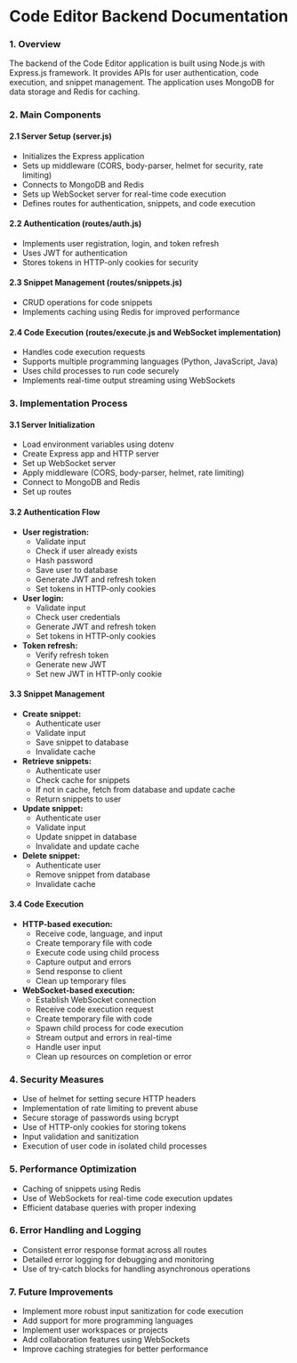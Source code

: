 **Code Editor Backend Documentation**
=====================================

### 1. Overview

The backend of the Code Editor application is built using Node.js with Express.js framework. It provides APIs for user authentication, code execution, and snippet management. The application uses MongoDB for data storage and Redis for caching.

### 2. Main Components

#### 2.1 Server Setup (server.js)

* Initializes the Express application
* Sets up middleware (CORS, body-parser, helmet for security, rate limiting)
* Connects to MongoDB and Redis
* Sets up WebSocket server for real-time code execution
* Defines routes for authentication, snippets, and code execution

#### 2.2 Authentication (routes/auth.js)

* Implements user registration, login, and token refresh
* Uses JWT for authentication
* Stores tokens in HTTP-only cookies for security

#### 2.3 Snippet Management (routes/snippets.js)

* CRUD operations for code snippets
* Implements caching using Redis for improved performance

#### 2.4 Code Execution (routes/execute.js and WebSocket implementation)

* Handles code execution requests
* Supports multiple programming languages (Python, JavaScript, Java)
* Uses child processes to run code securely
* Implements real-time output streaming using WebSockets

### 3. Implementation Process

#### 3.1 Server Initialization

* Load environment variables using dotenv
* Create Express app and HTTP server
* Set up WebSocket server
* Apply middleware (CORS, body-parser, helmet, rate limiting)
* Connect to MongoDB and Redis
* Set up routes

#### 3.2 Authentication Flow

* **User registration:**
	+ Validate input
	+ Check if user already exists
	+ Hash password
	+ Save user to database
	+ Generate JWT and refresh token
	+ Set tokens in HTTP-only cookies
* **User login:**
	+ Validate input
	+ Check user credentials
	+ Generate JWT and refresh token
	+ Set tokens in HTTP-only cookies
* **Token refresh:**
	+ Verify refresh token
	+ Generate new JWT
	+ Set new JWT in HTTP-only cookie

#### 3.3 Snippet Management

* **Create snippet:**
	+ Authenticate user
	+ Validate input
	+ Save snippet to database
	+ Invalidate cache
* **Retrieve snippets:**
	+ Authenticate user
	+ Check cache for snippets
	+ If not in cache, fetch from database and update cache
	+ Return snippets to user
* **Update snippet:**
	+ Authenticate user
	+ Validate input
	+ Update snippet in database
	+ Invalidate and update cache
* **Delete snippet:**
	+ Authenticate user
	+ Remove snippet from database
	+ Invalidate cache

#### 3.4 Code Execution

* **HTTP-based execution:**
	+ Receive code, language, and input
	+ Create temporary file with code
	+ Execute code using child process
	+ Capture output and errors
	+ Send response to client
	+ Clean up temporary files
* **WebSocket-based execution:**
	+ Establish WebSocket connection
	+ Receive code execution request
	+ Create temporary file with code
	+ Spawn child process for code execution
	+ Stream output and errors in real-time
	+ Handle user input
	+ Clean up resources on completion or error

### 4. Security Measures

* Use of helmet for setting secure HTTP headers
* Implementation of rate limiting to prevent abuse
* Secure storage of passwords using bcrypt
* Use of HTTP-only cookies for storing tokens
* Input validation and sanitization
* Execution of user code in isolated child processes

### 5. Performance Optimization

* Caching of snippets using Redis
* Use of WebSockets for real-time code execution updates
* Efficient database queries with proper indexing

### 6. Error Handling and Logging

* Consistent error response format across all routes
* Detailed error logging for debugging and monitoring
* Use of try-catch blocks for handling asynchronous operations

### 7. Future Improvements

* Implement more robust input sanitization for code execution
* Add support for more programming languages
* Implement user workspaces or projects
* Add collaboration features using WebSockets
* Improve caching strategies for better performance
